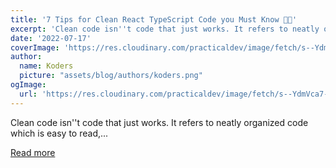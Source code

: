```yaml
---
title: '7 Tips for Clean React TypeScript Code you Must Know 🧹✨'
excerpt: 'Clean code isn''t code that just works. It refers to neatly organized code which is easy to read,...'
date: '2022-07-17'
coverImage: 'https://res.cloudinary.com/practicaldev/image/fetch/s--YdmVca7---/c_imagga_scale,f_auto,fl_progressive,h_420,q_auto,w_1000/https://dev-to-uploads.s3.amazonaws.com/uploads/articles/04hjfkugtirw1xcovx5t.png'
author:
  name: Koders
  picture: "assets/blog/authors/koders.png"
ogImage:
  url: 'https://res.cloudinary.com/practicaldev/image/fetch/s--YdmVca7---/c_imagga_scale,f_auto,fl_progressive,h_420,q_auto,w_1000/https://dev-to-uploads.s3.amazonaws.com/uploads/articles/04hjfkugtirw1xcovx5t.png'
---
```


Clean code isn''t code that just works. It refers to neatly organized code which is easy to read,...

[Read more](https://dev.to/ruppysuppy/7-tips-for-clean-react-typescript-code-you-must-know-2da2)
